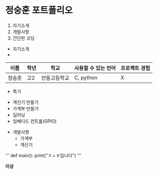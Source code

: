 # 정숭훈 포트폴리오
1. 자기소개
2. 개발사항
3. 간단한 코딩


* 자기소개
* 
이름|학년|학교|사용할 수 있는 언어|프로젝트 경험
---|---|---|---|---|
정숭훈|고2|안동고등학교|C, python|X


+ 특기

- 계산기 만들기
- 가계부 만들기
- 딥러닝
- 임베디드 컨트롤(GPIO)

+ 개발사항
   - 가계부
   - 계산기

'''
def main():
    print("ㅈㅅㅎ입니다")
'''

**이상**
